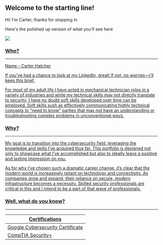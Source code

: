 ## **Welcome to the starting line!**
 Hi! I'm Carter, thanks for stopping in
 
 Here's the polished up version of what you'll see here


<a href="https://www.linkedin.com/in/carter-hatcher-9b32a7193/"><img src="https://img.shields.io/badge/LinkedIn-0077B5?style=for-the-badge&logo=linkedin&logoColor=white">


### Who?
---
Name - Carter Hatcher

If you've had a chance to look at my LinkedIn, great! If not, no worries—I'll keep this brief.

For most of my adult life I have acted in mechanical technician roles in a variety of industries and while my technical skills may not directly translate to security, I have no doubt soft skills developed over time can be employed. Soft skills sush as effectively communicating highly technical concepts to "need to know" parties that may not have an understanding or troubleshooting complex problems in unconventional ways.

### Why?
---
My goal is to transition into the cybersecurity field, leveraging the knowledge and skills I’ve acquired thus far. This portfolio is designed not only to showcase what I’ve accomplished but also to ideally leave a positive and lasting impression on you.

As for why I’ve chosen such a dramatic career change, it’s clear that the modern world is increasingly reliant on technology and connectivity. As companies grow and expand, their reliance on secure, modern infrastructure becomes a necessity. Skilled security professionals are critical in this and I intend to be a part of that wave of professionals.

### Well, what do you know?
---
| **Certifications**             |
|-------------------------------|
| Google Cybersecurity Certificate |
| CompTIA Security+             |
